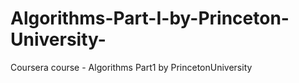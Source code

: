 # Algorithms-Part-I-by-Princeton-University-
Coursera course - Algorithms Part1 by PrincetonUniversity 
